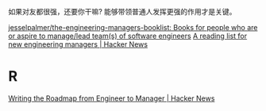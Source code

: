 如果对友都很强，还要你干嘛? 能够带领普通人发挥更强的作用才是关键。

[jesselpalmer/the-engineering-managers-booklist: Books for people who are or aspire to manage/lead team(s) of software engineers](https://github.com/jesselpalmer/the-engineering-managers-booklist)
[A reading list for new engineering managers | Hacker News](https://news.ycombinator.com/item?id=26762772)

# R
[Writing the Roadmap from Engineer to Manager | Hacker News](https://news.ycombinator.com/item?id=28652028)
